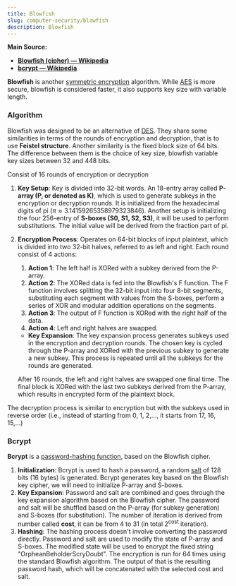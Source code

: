 ```yaml
---
title: Blowfish
slug: computer-security/blowfish
description: Blowfish
---
```


**Main Source:**

- **[Blowfish (cipher) — Wikipedia](/cs-notes/<https://en.wikipedia.org/wiki/Blowfish_(cipher)>)**
- **[bcrypt — Wikipedia](https://en.wikipedia.org/wiki/Bcrypt)**

**Blowfish** is another [symmetric encryption](/cs-notes/computer-security/encryption#symmetric--asymmetric-encryption) algorithm. While [AES](/cs-notes/computer-security/aes) is more secure, blowfish is considered faster, it also supports key size with variable length.

### Algorithm

Blowfish was designed to be an alternative of [DES](/cs-notes/computer-security/des). They share some similarities in terms of the rounds of encryption and decryption, that is to use **Feistel structure**. Another similarity is the fixed block size of 64 bits. The difference between them is the choice of key size, blowfish variable key sizes between 32 and 448 bits.

Consist of 16 rounds of encryption or decryption

1. **Key Setup**: Key is divided into 32-bit words. An 18-entry array called **P-array (P, or denoted as K)**, which is used to generate subkeys in the encryption or decryption rounds. It is initialized from the hexadecimal digits of pi ($\pi \approx 3.14159265358979323846$). Another setup is initializing the four 256-entry of **S-boxes (S0, S1, S2, S3)**, it will be used to perform substitutions. The initial value will be derived from the fraction part of pi.

2. **Encryption Process**: Operates on 64-bit blocks of input plaintext, which is divided into two 32-bit halves, referred to as left and right. Each round consist of 4 actions:

   1. **Action 1**: The left half is XORed with a subkey derived from the P-array.
   2. **Action 2**: The XORed data is fed into the Blowfish's F function. The F function involves splitting the 32-bit input into four 8-bit segments, substituting each segment with values from the S-boxes, perform a series of XOR and modular addition operations on the segments.
   3. **Action 3**: The output of F function is XORed with the right half of the data.
   4. **Action 4**: Left and right halves are swapped.

   - **Key Expansion**: The key expansion process generates subkeys used in the encryption and decryption rounds. The chosen key is cycled through the P-array and XORed with the previous subkey to generate a new subkey. This process is repeated until all the subkeys for the rounds are generated.

   After 16 rounds, the left and right halves are swapped one final time. The final block is XORed with the last two subkeys derived from the P-array, which results in encrypted form of the plaintext block.

The decryption process is similar to encryption but with the subkeys used in reverse order (i.e., instead of starting from 0, 1, 2,..., it starts from 17, 16, 15,...)

### Bcrypt

**Bcrypt** is a [password-hashing function](/cs-notes/computer-security/hash-function), based on the Blowfish cipher.

1. **Initialization**: Bcrypt is used to hash a password, a random [salt](/cs-notes/computer-security/hash-function#salting) of 128 bits (16 bytes) is generated. Bcrypt generates key based on the Blowfish key cipher, we will need to initialize P-array and S-boxes.
2. **Key Expansion**: Password and salt are combined and goes through the key expansion algorithm based on the Blowfish cipher. The password and salt will be shuffled based on the P-array (for subkey generation) and S-boxes (for substitution). The number of iteration is derived from number called **cost**, it can be from 4 to 31 (in total $2^{\text{cost}}$ iteration).
3. **Hashing**: The hashing process doesn't involve converting the password directly. Password and salt are used to modify the state of P-array and S-boxes. The modified state will be used to encrypt the fixed string "OrpheanBeholderScryDoubt". The encryption is run for 64 times using the standard Blowfish algorithm. The output of that is the resulting password hash, which will be concatenated with the selected cost and salt.
